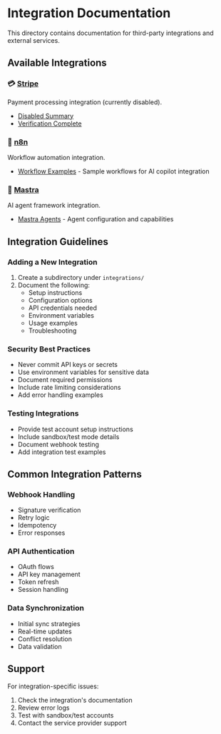# Integration Documentation

This directory contains documentation for third-party integrations and external services.

## Available Integrations

### 💳 [Stripe](./stripe/)
Payment processing integration (currently disabled).
- [Disabled Summary](./stripe/STRIPE_DISABLED_SUMMARY.md)
- [Verification Complete](./stripe/STRIPE_VERIFICATION_COMPLETE.md)

### 🔄 [n8n](./n8n/)
Workflow automation integration.
- [Workflow Examples](./n8n/N8N_WORKFLOW_EXAMPLE.md) - Sample workflows for AI copilot integration

### 🤖 [Mastra](./mastra/)
AI agent framework integration.
- [Mastra Agents](./mastra/mastra-agents.md) - Agent configuration and capabilities

## Integration Guidelines

### Adding a New Integration

1. Create a subdirectory under `integrations/`
2. Document the following:
   - Setup instructions
   - Configuration options
   - API credentials needed
   - Environment variables
   - Usage examples
   - Troubleshooting

### Security Best Practices

- Never commit API keys or secrets
- Use environment variables for sensitive data
- Document required permissions
- Include rate limiting considerations
- Add error handling examples

### Testing Integrations

- Provide test account setup instructions
- Include sandbox/test mode details
- Document webhook testing
- Add integration test examples

## Common Integration Patterns

### Webhook Handling
- Signature verification
- Retry logic
- Idempotency
- Error responses

### API Authentication
- OAuth flows
- API key management
- Token refresh
- Session handling

### Data Synchronization
- Initial sync strategies
- Real-time updates
- Conflict resolution
- Data validation

## Support

For integration-specific issues:
1. Check the integration's documentation
2. Review error logs
3. Test with sandbox/test accounts
4. Contact the service provider support

